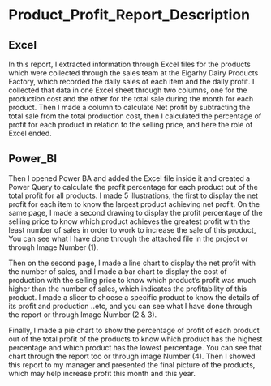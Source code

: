 # Product_Profit_Report_Description
## Excel
In this report, I extracted information through Excel files for the products which were collected through the sales team at the Elgarhy Dairy Products Factory, which recorded the daily sales of each item and the daily profit. I collected that data in one Excel sheet through two columns, one for the production cost and the other for the total sale during the month for each product. Then I made a column to calculate Net profit by subtracting the total sale from the total production cost, then I calculated the percentage of profit for each product in relation to the selling price, and here the role of Excel ended.
## Power_BI
Then I opened Power BA and added the Excel file inside it and created a Power Query to calculate the profit percentage for each product out of the total profit for all products. I made 5 illustrations, the first to display the net profit for each item to know the largest product achieving net profit. On the same page, I made a second drawing to display the profit percentage of the selling price to know which product achieves the greatest profit with the least number of sales in order to work to increase the sale of this product, You can see what I have done through the attached file in the project or through Image Number (1).

Then on the second page, I made a line chart to display the net profit with the number of sales, and I made a bar chart to display the cost of production with the selling price to know which product’s profit was much higher than the number of sales, which indicates the profitability of this product. I made a slicer to choose a specific product to know the details of its profit and production ..etc, and you can see what I have done through the report or through Image Number (2 & 3).

Finally, I made a pie chart to show the percentage of profit of each product out of the total profit of the products to know which product has the highest percentage and which product has the lowest percentage. You can see that chart through the report too or through image Number (4).
Then I showed this report to my manager and presented the final picture of the products, which may help increase profit this month and this year.
